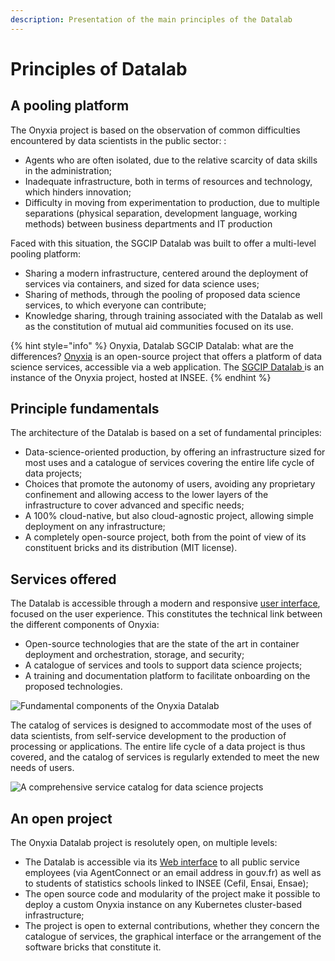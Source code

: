 ```yaml
---
description: Presentation of the main principles of the Datalab
---
```


# Principles of Datalab

## A pooling platform

The Onyxia project is based on the observation of common difficulties encountered by data scientists in the public sector: :

* Agents who are often isolated, due to the relative scarcity of data skills in the administration;
* Inadequate infrastructure, both in terms of resources and technology, which hinders innovation;
* Difficulty in moving from experimentation to production, due to multiple separations (physical separation, development language, working methods) between business departments and IT production

Faced with this situation, the SGCIP Datalab was built to offer a multi-level pooling platform:

* Sharing a modern infrastructure, centered around the deployment of services via containers, and sized for data science uses;
* Sharing of methods, through the pooling of proposed data science services, to which everyone can contribute;
* Knowledge sharing, through training associated with the Datalab as well as the constitution of mutual aid communities focused on its use.

{% hint style="info" %}
Onyxia, Datalab SGCIP Datalab: what are the differences? [Onyxia](https://github.com/InseeFrLab/onyxia) is an open-source project that offers a platform of data science services, accessible via a web application. The [SGCIP Datalab ](https://onyxia.euw1.prod.sgcip.io/home)is an instance of the Onyxia project, hosted at INSEE.
{% endhint %}

## Principle fundamentals

The architecture of the Datalab is based on a set of fundamental principles:

* Data-science-oriented production, by offering an infrastructure sized for most uses and a catalogue of services covering the entire life cycle of data projects;
* Choices that promote the autonomy of users, avoiding any proprietary confinement and allowing access to the lower layers of the infrastructure to cover advanced and specific needs;
* A 100% cloud-native, but also cloud-agnostic project, allowing simple deployment on any infrastructure;
* A completely open-source project, both from the point of view of its constituent bricks and its distribution (MIT license).

## Services offered

The Datalab is accessible through a modern and responsive [user interface](https://onyxia.euw1.prod.sgcip.io/home), focused on the user experience. This constitutes the technical link between the different components of Onyxia:

* Open-source technologies that are the state of the art in container deployment and orchestration, storage, and security;
* A catalogue of services and tools to support data science projects;
* A training and documentation platform to facilitate onboarding on the proposed technologies.

![Fundamental components of the Onyxia Datalab](<../../.gitbook/assets/Screenshot from 2021-11-12 21-25-15.png>)

The catalog of services is designed to accommodate most of the uses of data scientists, from self-service development to the production of processing or applications. The entire life cycle of a data project is thus covered, and the catalog of services is regularly extended to meet the new needs of users.

![A comprehensive service catalog for data science projects](<../../.gitbook/assets/Screenshot from 2021-11-12 21-25-27.png>)

## An open project

The Onyxia Datalab project is resolutely open, on multiple levels:

* The Datalab is accessible via its [Web interface](https://onyxia.euw1.prod.sgcip.io/home) to all public service employees (via AgentConnect or an email address in gouv.fr) as well as to students of statistics schools linked to INSEE (Cefil, Ensai, Ensae);
* The open source code and modularity of the project make it possible to deploy a custom Onyxia instance on any Kubernetes cluster-based infrastructure;
* The project is open to external contributions, whether they concern the catalogue of services, the graphical interface or the arrangement of the software bricks that constitute it.
